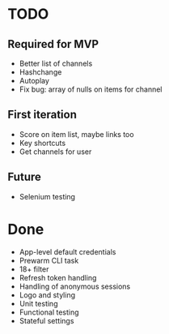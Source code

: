 # TODO

## Required for MVP

* Better list of channels
* Hashchange
* Autoplay
* Fix bug: array of nulls on items for channel

## First iteration

* Score on item list, maybe links too
* Key shortcuts
* Get channels for user

## Future

* Selenium testing

# Done

* App-level default credentials
* Prewarm CLI task
* 18+ filter
* Refresh token handling
* Handling of anonymous sessions
* Logo and styling
* Unit testing
* Functional testing
* Stateful settings
